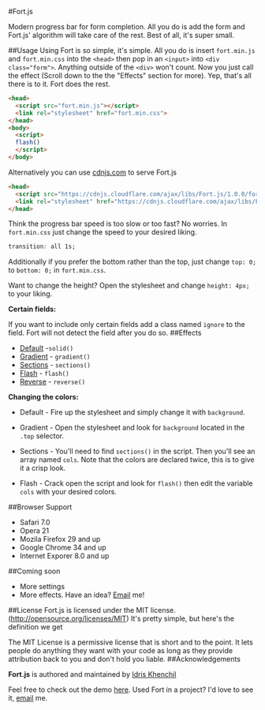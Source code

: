 #Fort.js

Modern progress bar for form completion.
All you do is add the form and Fort.js' algorithm will take care of the rest. Best of all, it's super small.

##Usage
Using Fort is so simple, it's simple. All you do is insert `fort.min.js` and `fort.min.css` into the `<head>` then pop in an `<input>` into `<div class="form">`. Anything outside of the `<div>` won't count. Now you just call the effect (Scroll down to the the "Effects" section for more). Yep, that's all there is to it. Fort does the rest.
```html
<head>
  <script src="fort.min.js"></script>
  <link rel="stylesheet" href="fort.min.css">
</head>
<body>
  <script>
  flash()
  </script>
</body>
```

Alternatively you can use [cdnjs.com](https://cdnjs.com/) to serve Fort.js
```html
<head>
  <script src="https://cdnjs.cloudflare.com/ajax/libs/Fort.js/1.0.0/fort.min.js"></script>
  <link rel="stylesheet" href="https://cdnjs.cloudflare.com/ajax/libs/Fort.js/1.0.0/fort.min.css">
</head>
```

Think the progress bar speed is too slow or too fast? No worries. In `fort.min.css` just change the speed to your desired liking.
```css
transition: all 1s;
```
Additionally if you prefer the bottom rather than the top, just change `top: 0;` to `bottom: 0;` in `fort.min.css`.

Want to change the height? Open the stylesheet and change `height: 4px;` to your liking.

**Certain fields:**

If you want to include only certain fields add a class named `ignore` to the field. Fort will not detect the field after you do so.
##Effects
 * [Default](https://colourity.github.io/) -`solid()`
 * [Gradient](https://colourity.github.io/gradient) - `gradient()`
 * [Sections](https://colourity.github.io/sections) - `sections()`
 * [Flash](https://colourity.github.io/flash) - `flash()`
 * [Reverse](https://colourity.github.io/reverse) - `reverse()`



**Changing the colors:**
* Default - Fire up the stylesheet and simply change it with `background`.

* Gradient - Open the stylesheet and look for `background` located in the `.top` selector.

* Sections - You'll need to find `sections()` in the script. Then you'll see an array named `cols`. Note that the colors are declared twice, this is to give it a crisp look.

* Flash - Crack open the script and look for `flash()` then edit the variable `cols` with your desired colors.


##Browser Support
 * Safari 7.0 
 * Opera 21 
 * Mozila Firefox 29 and up
 * Google Chrome 34 and up
 * Internet Exporer 8.0 and up 
 
##Coming soon
 * More settings
 * More effects. Have an idea? [Email](mailto:idriskhenchil@gmail.com) me!

##License
Fort.js is licensed under the MIT license.(http://opensource.org/licenses/MIT)
It's pretty simple, but here's the definition we get

The MIT License is a permissive license that is short and to the point. It lets people do anything they want with your code as long as they provide attribution back to you and don't hold you liable.
##Acknowledgements

**Fort.js** is authored and maintained by [Idris Khenchil](https://idriskhenchil.me)




Feel free to check out the demo [here](https://colourity.github.io/). Used Fort in a project? I'd love to see it, [email](mailto:idriskhenchil@gmail.com) me.
